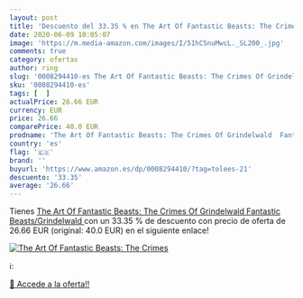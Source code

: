 ```yaml
---
layout: post
title: 'Descuento del 33.35 % en The Art Of Fantastic Beasts: The Crimes '
date: 2020-06-09 10:05:07
image: 'https://m.media-amazon.com/images/I/51hC5nuMwcL._SL200_.jpg'
comments: true
category: ofertas
author: ring
slug: '0008294410-es The Art Of Fantastic Beasts: The Crimes Of Grindelwald...'
sku: '0008294410-es'
tags: [  ]
actualPrice: 26.66 EUR
currency: EUR
price: 26.66
comparePrice: 40.0 EUR
prodname: 'The Art Of Fantastic Beasts: The Crimes Of Grindelwald  Fantastic Beasts/Grindelwald '
country: 'es'
flag: '🇪🇸'
brand: ''
buyurl: 'https://www.amazon.es/dp/0008294410/?tag=tolees-21'
descuento: '33.35'
average: '26.66'
---
```


Tienes [The Art Of Fantastic Beasts: The Crimes Of Grindelwald  Fantastic Beasts/Grindelwald ](https://www.amazon.es/dp/0008294410/?tag=tolees-21) con un 33.35 % de descuento con precio de oferta de 26.66 EUR (original: 40.0 EUR) en el siguiente enlace!

[![The Art Of Fantastic Beasts: The Crimes ](https://m.media-amazon.com/images/I/51hC5nuMwcL._SL200_.jpg)](https://www.amazon.es/dp/0008294410/?tag=tolees-21)

ℹ️:


[🛒 Accede a la oferta!!](https://www.amazon.es/dp/0008294410/?tag=tolees-21)
